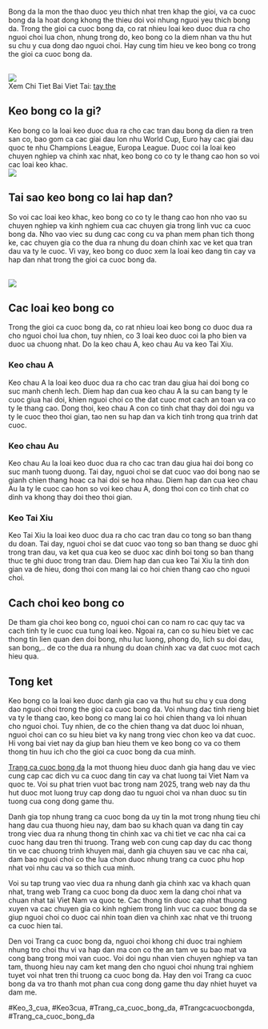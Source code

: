 <p>Bong da la mon the thao duoc yeu thich nhat tren khap the gioi, va ca cuoc bong da la hoat dong khong the thieu doi voi nhung nguoi yeu thich bong da. Trong the gioi ca cuoc bong da, co rat nhieu loai keo duoc dua ra cho nguoi choi lua chon, nhung trong do, keo bong co la diem nhan va thu hut su chu y cua dong dao nguoi choi. Hay cung tim hieu ve keo bong co trong the gioi ca cuoc bong da.</p><br><img src="https://affcup.net/wp-content/uploads/2024/11/keo-bong-co-4.webp"></br>
Xem Chi Tiet Bai Viet Tai: <a href="https://affcup.net/keo-bong-co/">tay the</a><h2>Keo bong co la gi?</h2><p>Keo bong co la loai keo duoc dua ra cho cac tran dau bong da dien ra tren san co, bao gom ca cac giai dau lon nhu World Cup, Euro hay cac giai dau quoc te nhu Champions League, Europa League. Duoc coi la loai keo chuyen nghiep va chinh xac nhat, keo bong co co ty le thang cao hon so voi cac loai keo khac.<br><img src="https://affcup.net/wp-content/uploads/2024/11/keo-bong-co-2.webp"></br><h2>Tai sao keo bong co lai hap dan?</h2><p>So voi cac loai keo khac, keo bong co co ty le thang cao hon nho vao su chuyen nghiep va kinh nghiem cua cac chuyen gia trong linh vuc ca cuoc bong da. Nho vao viec su dung cac cong cu va phan mem phan tich thong ke, cac chuyen gia co the dua ra nhung du doan chinh xac ve ket qua tran dau va ty le cuoc. Vi vay, keo bong co duoc xem la loai keo dang tin cay va hap dan nhat trong the gioi ca cuoc bong da.</p><br><img src="https://affcup.net/wp-content/uploads/2024/11/keo-bong-co-1.webp"></br><h2>Cac loai keo bong co</h2><p>Trong the gioi ca cuoc bong da, co rat nhieu loai keo bong co duoc dua ra cho nguoi choi lua chon, tuy nhien, co 3 loai keo duoc coi la pho bien va duoc ua chuong nhat. Do la keo chau A, keo chau Au va keo Tai Xiu.<h3>Keo chau A</h3><p>Keo chau A la loai keo duoc dua ra cho cac tran dau giua hai doi bong co suc manh chenh lech. Diem hap dan cua keo chau A la su can bang ty le cuoc giua hai doi, khien nguoi choi co the dat cuoc mot cach an toan va co ty le thang cao. Dong thoi, keo chau A con co tinh chat thay doi doi ngu va ty le cuoc theo thoi gian, tao nen su hap dan va kich tinh trong qua trinh dat cuoc.</p><h3>Keo chau Au</h3><p>Keo chau Au la loai keo duoc dua ra cho cac tran dau giua hai doi bong co suc manh tuong duong. Tai day, nguoi choi se dat cuoc vao doi bong nao se gianh chien thang hoac ca hai doi se hoa nhau. Diem hap dan cua keo chau Au la ty le cuoc cao hon so voi keo chau A, dong thoi con co tinh chat co dinh va khong thay doi theo thoi gian.<h3>Keo Tai Xiu</h3><p>Keo Tai Xiu la loai keo duoc dua ra cho cac tran dau co tong so ban thang du doan. Tai day, nguoi choi se dat cuoc vao tong so ban thang se duoc ghi trong tran dau, va ket qua cua keo se duoc xac dinh boi tong so ban thang thuc te ghi duoc trong tran dau. Diem hap dan cua keo Tai Xiu la tinh don gian va de hieu, dong thoi con mang lai co hoi chien thang cao cho nguoi choi.</p><h2>Cach choi keo bong co</h2><p>De tham gia choi keo bong co, nguoi choi can co nam ro cac quy tac va cach tinh ty le cuoc cua tung loai keo. Ngoai ra, can co su hieu biet ve cac thong tin lien quan den doi bong, nhu luc luong, phong do, lich su doi dau, san bong,.. de co the dua ra nhung du doan chinh xac va dat cuoc mot cach hieu qua.</p><h2>Tong ket</h2><p>Keo bong co la loai keo duoc danh gia cao va thu hut su chu y cua dong dao nguoi choi trong the gioi ca cuoc bong da. Voi nhung dac tinh rieng biet va ty le thang cao, keo bong co mang lai co hoi chien thang va loi nhuan cho nguoi choi. Tuy nhien, de co the chien thang va dat duoc loi nhuan, nguoi choi can co su hieu biet va ky nang trong viec chon keo va dat cuoc. Hi vong bai viet nay da giup ban hieu them ve keo bong co va co them thong tin huu ich cho the gioi ca cuoc bong da cua minh.</p><p><a href="https://affcup.net/">Trang ca cuoc bong da</a> la mot thuong hieu duoc danh gia hang dau ve viec cung cap cac dich vu ca cuoc dang tin cay va chat luong tai Viet Nam va quoc te. Voi su phat trien vuot bac trong nam 2025, trang web nay da thu hut duoc mot luong truy cap dong dao tu nguoi choi va nhan duoc su tin tuong cua cong dong game thu.

Danh gia top nhung trang ca cuoc bong da uy tin la mot trong nhung tieu chi hang dau cua thuong hieu nay, dam bao su khach quan va dang tin cay trong viec dua ra nhung thong tin chinh xac va chi tiet ve cac nha cai ca cuoc hang dau tren thi truong. Trang web con cung cap day du cac thong tin ve cac chuong trinh khuyen mai, danh gia chuyen sau ve cac nha cai, dam bao nguoi choi co the lua chon duoc nhung trang ca cuoc phu hop nhat voi nhu cau va so thich cua minh.

Voi su tap trung vao viec dua ra nhung danh gia chinh xac va khach quan nhat, trang web Trang ca cuoc bong da duoc xem la dang choi nhat va chuan nhat tai Viet Nam va quoc te. Cac thong tin duoc cap nhat thuong xuyen va cac chuyen gia co kinh nghiem trong linh vuc ca cuoc bong da se giup nguoi choi co duoc cai nhin toan dien va chinh xac nhat ve thi truong ca cuoc hien tai.

Den voi Trang ca cuoc bong da, nguoi choi khong chi duoc trai nghiem nhung tro choi thu vi va hap dan ma con co the an tam ve su bao mat va cong bang trong moi van cuoc. Voi doi ngu nhan vien chuyen nghiep va tan tam, thuong hieu nay cam ket mang den cho nguoi choi nhung trai nghiem tuyet voi nhat tren thi truong ca cuoc bong da. Hay den voi Trang ca cuoc bong da va tro thanh mot phan cua cong dong game thu day nhiet huyet va dam me.</p>
#Keo_3_cua, #Keo3cua, #Trang_ca_cuoc_bong_da, #Trangcacuocbongda, #Trang_ca_cuoc_bong_da
